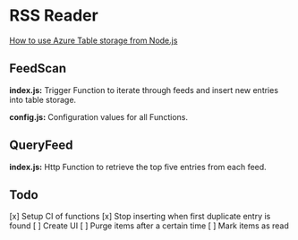 RSS Reader
==========

[How to use Azure Table storage from Node.js](https://docs.microsoft.com/en-us/azure/storage/storage-nodejs-how-to-use-table-storage)

FeedScan
--------

**index.js:** Trigger Function to iterate through feeds and insert new entries into table storage.

**config.js:** Configuration values for all Functions.

QueryFeed
---------

**index.js:** Http Function to retrieve the top five entries from each feed.

Todo
----

[x] Setup CI of functions
[x] Stop inserting when first duplicate entry is found
[ ] Create UI
[ ] Purge items after a certain time
[ ] Mark items as read
